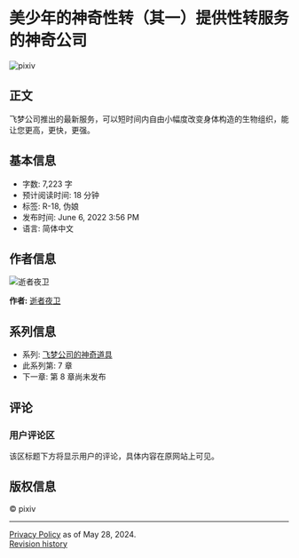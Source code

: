 # 美少年的神奇性转（其一）提供性转服务的神奇公司

![pixiv](https://source.pixiv.net/www/js/build/89b113d671067311.svg)

## 正文

飞梦公司推出的最新服务，可以短时间内自由小幅度改变身体构造的生物组织，能让您更高，更快，更强。

## 基本信息

- 字数: 7,223 字
- 预计阅读时间: 18 分钟
- 标签: R-18, 伪娘
- 发布时间: June 6, 2022 3:56 PM
- 语言: 简体中文

## 作者信息

![逝者夜卫](https://i.pximg.net/user-profile/img/2025/01/01/03/45/16/26785086_a139466b1b2e3bc37f3af484f562d020_50.png)

**作者:** [逝者夜卫](https://en/users/26509543)

## 系列信息

- 系列: [飞梦公司的神奇道具](https://novel/series/8966978)
- 此系列第: 7 章
- 下一章: 第 8 章尚未发布

## 评论

### 用户评论区

该区标题下方将显示用户的评论，具体内容在原网站上可见。

## 版权信息

© pixiv

---

[Privacy Policy](https://policies.pixiv.net/en/privacy_policy.html) as of May 28, 2024.  
[Revision history](https://policies.pixiv.net/en/privacy_policy.html#revision_history)
<!-- tcd_original_link https://www.pixiv.net/novel/show.php?id=17733368 -->

